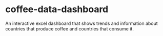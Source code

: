 # coffee-data-dashboard
An interactive excel dashboard that shows trends and information about countries that produce coffee and countries that consume it.
